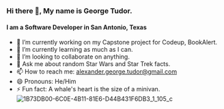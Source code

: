 ### Hi there 👋, My name is George Tudor.
#### I am a Software Developer in San Antonio, Texas
- 🔭 I’m currently working on my Capstone project for Codeup, BookAlert.
- 🌱 I’m currently learning as much as I can.
- 👯 I’m looking to collaborate on anything.
- 💬 Ask me about random Star Wars and Star Trek facts.
- 📫 How to reach me: alexander.george.tudor@gmail.com
- 😄 Pronouns: He/Him
- ⚡ Fun fact: A whale's heart is the size of a minivan.
![1B73DB00-6C0E-4B11-81E6-D44B431F6DB3_1_105_c](https://user-images.githubusercontent.com/86627449/142703417-b23310d1-fc1a-44cd-af21-9a70af132d72.jpeg)
